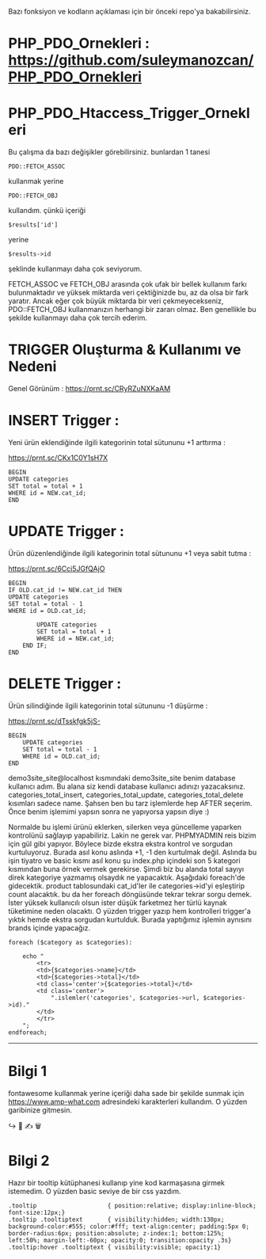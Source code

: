 Bazı fonksiyon ve kodların açıklaması için bir önceki repo'ya bakabilirsiniz.
# PHP_PDO_Ornekleri : https://github.com/suleymanozcan/PHP_PDO_Ornekleri


# PHP_PDO_Htaccess_Trigger_Ornekleri

Bu çalışma da bazı değişikler görebilirsiniz. 
bunlardan 1 tanesi 
```
PDO::FETCH_ASSOC 
```
kullanmak yerine 
```
PDO::FETCH_OBJ
``` 
kullandım.
çünkü içeriği 
```
$results['id']
```
yerine 
```
$results->id 
```
şeklinde kullanmayı daha çok seviyorum.

FETCH_ASSOC ve FETCH_OBJ arasında çok ufak bir bellek kullanım farkı bulunmaktadır ve yüksek miktarda veri çektiğinizde bu, az da olsa bir fark yaratır. Ancak eğer çok büyük miktarda bir veri çekmeyecekseniz, PDO::FETCH_OBJ kullanmanızın herhangi bir zararı olmaz. Ben genellikle bu şekilde kullanmayı daha çok tercih ederim.



# TRIGGER Oluşturma & Kullanımı ve Nedeni
Genel Görünüm : https://prnt.sc/CRyRZuNXKaAM

# INSERT Trigger :
Yeni ürün eklendiğinde ilgili kategorinin total sütununu +1 arttırma :

https://prnt.sc/CKx1C0Y1sH7X
```
BEGIN
UPDATE categories
SET total = total + 1
WHERE id = NEW.cat_id;
END
```

# UPDATE Trigger :
Ürün düzenlendiğinde ilgili kategorinin total sütununu +1 veya sabit tutma :

https://prnt.sc/6Cci5JGfQAjO
```
BEGIN
IF OLD.cat_id != NEW.cat_id THEN
UPDATE categories
SET total = total - 1
WHERE id = OLD.cat_id;

        UPDATE categories
        SET total = total + 1
        WHERE id = NEW.cat_id;
    END IF;
END
```

# DELETE Trigger :
Ürün silindiğinde ilgili kategorinin total sütununu -1 düşürme :

https://prnt.sc/dTsskfgk5jS-
```
BEGIN
    UPDATE categories
    SET total = total - 1
    WHERE id = OLD.cat_id;
END
```

demo3site_site@localhost kısmındaki demo3site_site benim database kullanıcı adım. Bu alana siz kendi database kullanıcı
adınızı yazacaksınız.
categories_total_insert, categories_total_update, categories_total_delete kısımları sadece name.
Şahsen ben bu tarz işlemlerde hep AFTER seçerim. Önce benim işlemimi yapsın sonra ne yapıyorsa yapsın diye :)


Normalde bu işlemi ürünü eklerken, silerken veya güncelleme yaparken kontrolünü sağlayıp yapabiliriz.
Lakin ne gerek var. PHPMYADMIN reis bizim için gül gibi yapıyor. Böylece bizde ekstra ekstra kontrol ve sorgudan kurtuluyoruz.
Burada asıl konu aslında +1, -1 den kurtulmak değil. Aslında bu işin tiyatro ve basic kısmı asıl konu şu
index.php içindeki son 5 kategori kısmından buna örnek vermek gerekirse. Şimdi biz bu alanda total sayıyı direk
kategoriye yazmamış olsaydık ne yapacaktık. Aşağıdaki foreach'de gidecektik. product tablosundaki cat_id'ler ile 
categories->id'yi eşleştirip count alacaktık. bu da her foreach döngüsünde tekrar tekrar sorgu demek.
İster yüksek kullanıcılı olsun ister düşük farketmez her türlü kaynak tüketimine neden olacaktı.
O yüzden trigger yazıp hem kontrolleri trigger'a yıktık hemde ekstra sorgudan kurtulduk.
Burada yaptığımız işlemin aynısını brands içinde yapacağız.

```
foreach ($category as $categories):
    
    echo "
        <tr>
        <td>{$categories->name}</td>
        <td>{$categories->total}</td>
        <td class='center'>{$categories->total}</td>
        <td class='center'>
            ".islemler('categories', $categories->url, $categories->id)."
        </td>
        </tr>
    ";
endforeach;
```


----

# Bilgi 1
fontawesome kullanmak yerine içeriği daha sade bir şekilde sunmak için
https://www.amp-what.com adresindeki karakterleri kullandım. O yüzden garibinize gitmesin.

↪   🔎   ✍   🗑

# Bilgi 2
Hazır bir tooltip kütüphanesi kullanıp yine kod karmaşasına girmek istemedim. O yüzden basic seviye de bir css yazdım.
```
.tooltip                    { position:relative; display:inline-block; font-size:12px;}
.tooltip .tooltiptext       { visibility:hidden; width:130px; background-color:#555; color:#fff; text-align:center; padding:5px 0; border-radius:6px; position:absolute; z-index:1; bottom:125%; left:50%; margin-left:-60px; opacity:0; transition:opacity .3s}
.tooltip:hover .tooltiptext { visibility:visible; opacity:1}
```

